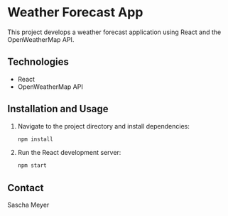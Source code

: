 # Weather Forecast App

This project develops a weather forecast application using React and the OpenWeatherMap API.

## Technologies

- React
- OpenWeatherMap API

## Installation and Usage

1. Navigate to the project directory and install dependencies:
    ```bash
    npm install
    ```

2. Run the React development server:
    ```bash
    npm start
    ```

## Contact

Sascha Meyer
